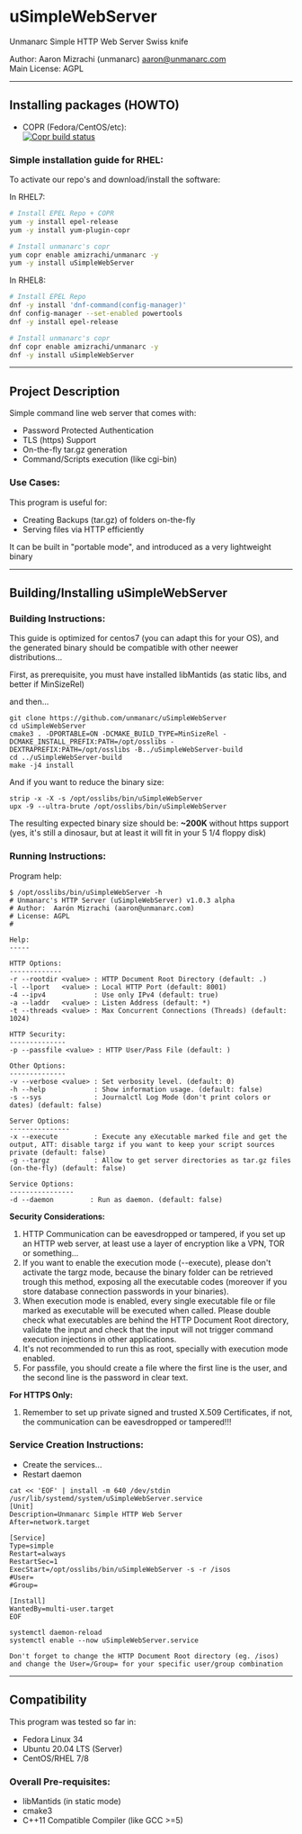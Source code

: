 # uSimpleWebServer 

Unmanarc Simple HTTP Web Server Swiss knife
  
Author: Aaron Mizrachi (unmanarc) <aaron@unmanarc.com>   
Main License: AGPL

***
## Installing packages (HOWTO)

- COPR (Fedora/CentOS/etc):  
[![Copr build status](https://copr.fedorainfracloud.org/coprs/amizrachi/unmanarc/package/uSimpleWebServer/status_image/last_build.png)](https://copr.fedorainfracloud.org/coprs/amizrachi/unmanarc/package/uSimpleWebServer/)


### Simple installation guide for RHEL:

To activate our repo's and download/install the software:

In RHEL7:
```bash
# Install EPEL Repo + COPR
yum -y install epel-release
yum -y install yum-plugin-copr

# Install unmanarc's copr
yum copr enable amizrachi/unmanarc -y
yum -y install uSimpleWebServer
```

In RHEL8:
```bash
# Install EPEL Repo
dnf -y install 'dnf-command(config-manager)'
dnf config-manager --set-enabled powertools
dnf -y install epel-release

# Install unmanarc's copr
dnf copr enable amizrachi/unmanarc -y
dnf -y install uSimpleWebServer
```


***
## Project Description

Simple command line web server that comes with:

- Password Protected Authentication
- TLS (https) Support
- On-the-fly tar.gz generation
- Command/Scripts execution (like cgi-bin)

### Use Cases:

This program is useful for:

- Creating Backups (tar.gz) of folders on-the-fly
- Serving files via HTTP efficiently

It can be built in "portable mode", and introduced as a very lightweight binary  

***
## Building/Installing uSimpleWebServer

### Building Instructions:

This guide is optimized for centos7 (you can adapt this for your OS), and the generated binary should be compatible with other neewer distributions...

First, as prerequisite, you must have installed libMantids (as static libs, and better if MinSizeRel)

and then...

```
git clone https://github.com/unmanarc/uSimpleWebServer
cd uSimpleWebServer
cmake3 . -DPORTABLE=ON -DCMAKE_BUILD_TYPE=MinSizeRel -DCMAKE_INSTALL_PREFIX:PATH=/opt/osslibs -DEXTRAPREFIX:PATH=/opt/osslibs -B../uSimpleWebServer-build
cd ../uSimpleWebServer-build
make -j4 install
```

And if you want to reduce the binary size:

```
strip -x -X -s /opt/osslibs/bin/uSimpleWebServer
upx -9 --ultra-brute /opt/osslibs/bin/uSimpleWebServer
```

The resulting expected binary size should be: **~200K** without https support (yes, it's still a dinosaur, but at least it will fit in your 5 1/4 floppy disk)


### Running Instructions:

Program help:

```
$ /opt/osslibs/bin/uSimpleWebServer -h
# Unmanarc's HTTP Server (uSimpleWebServer) v1.0.3 alpha
# Author:  Aarón Mizrachi (aaron@unmanarc.com)
# License: AGPL
# 

Help:
-----

HTTP Options:
-------------
-r --rootdir <value> : HTTP Document Root Directory (default: .)
-l --lport   <value> : Local HTTP Port (default: 8001)
-4 --ipv4            : Use only IPv4 (default: true)
-a --laddr   <value> : Listen Address (default: *)
-t --threads <value> : Max Concurrent Connections (Threads) (default: 1024)

HTTP Security:
--------------
-p --passfile <value> : HTTP User/Pass File (default: )

Other Options:
--------------
-v --verbose <value> : Set verbosity level. (default: 0)
-h --help            : Show information usage. (default: false)
-s --sys             : Journalctl Log Mode (don't print colors or dates) (default: false)

Server Options:
---------------
-x --execute         : Execute any eXecutable marked file and get the output, ATT: disable targz if you want to keep your script sources private (default: false)
-g --targz           : Allow to get server directories as tar.gz files (on-the-fly) (default: false)

Service Options:
----------------
-d --daemon         : Run as daemon. (default: false)
```

**Security Considerations:**

1. HTTP Communication can be eavesdropped or tampered, if you set up an HTTP web server, at least use a layer of encryption like a VPN, TOR or something...
2. If you want to enable the execution mode (--execute), please don't activate the targz mode, because the binary folder can be retrieved trough this method, exposing all the executable codes (moreover if you store database connection passwords in your binaries). 
3. When execution mode is enabled, every single executable file or file marked as executable will be executed when called. Please double check what executables are behind the HTTP Document Root directory, validate the input and check that the input will not trigger command execution injections in other applications.
4. It's not recommended to run this as root, specially with execution mode enabled.
5. For passfile, you should create a file where the first line is the user, and the second line is the password in clear text.

**For HTTPS Only:**  
1. Remember to set up private signed and trusted X.509 Certificates, if not, the communication can be eavesdropped or tampered!!!



### Service Creation Instructions:

- Create the services...
- Restart daemon
```
cat << 'EOF' | install -m 640 /dev/stdin /usr/lib/systemd/system/uSimpleWebServer.service
[Unit]
Description=Unmanarc Simple HTTP Web Server
After=network.target

[Service]
Type=simple
Restart=always
RestartSec=1
ExecStart=/opt/osslibs/bin/uSimpleWebServer -s -r /isos
#User=
#Group=

[Install]
WantedBy=multi-user.target
EOF

systemctl daemon-reload
systemctl enable --now uSimpleWebServer.service
```

`Don't forget to change the HTTP Document Root directory (eg. /isos) and change the User=/Group= for your specific user/group combination`


***
## Compatibility

This program was tested so far in:

* Fedora Linux 34
* Ubuntu 20.04 LTS (Server)
* CentOS/RHEL 7/8

### Overall Pre-requisites:

* libMantids (in static mode)
* cmake3
* C++11 Compatible Compiler (like GCC >=5)
